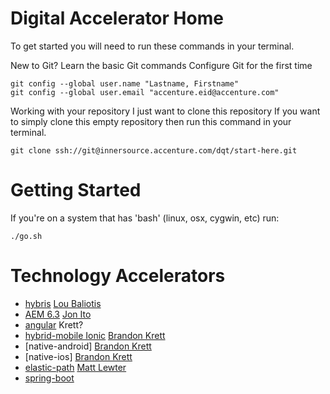 # Digital Accelerator Home

To get started you will need to run these commands in your terminal.

New to Git? Learn the basic Git commands
Configure Git for the first time

    git config --global user.name "Lastname, Firstname"
    git config --global user.email "accenture.eid@accenture.com"

Working with your repository
I just want to clone this repository
If you want to simply clone this empty repository then run this command in your terminal.

    git clone ssh://git@innersource.accenture.com/dqt/start-here.git

# Getting Started
If you're on a system that has 'bash' (linux, osx, cygwin, etc) run:
    
    ./go.sh

# Technology Accelerators
* [hybris](https://innersource.accenture.com/projects/A1129/repos/hybris-quickstart/browse) [Lou Baliotis](https://people.accenture.com/People/user/louis.baliotis)
* [AEM 6.3](https://innersource.accenture.com/projects/GSKDO/repos/aem_install_author_publish/browse) [Jon Ito](https://people.accenture.com/People/user/jon.ito)
* [angular](https://innersource.accenture.com/projects/NEW/repos/newao-angular/browse) Krett?
* [hybrid-mobile Ionic](https://innersource.accenture.com/projects/A3050/repos/ionic2-app-sample/browse) [Brandon Krett](https://people.accenture.com/People/user/brandon.krett)
* [native-android] [Brandon Krett](https://people.accenture.com/People/user/brandon.krett)
* [native-ios] [Brandon Krett](https://people.accenture.com/People/user/brandon.krett)
* [elastic-path](https://innersource.accenture.com/projects/EPB) [Matt Lewter](https://people.accenture.com/People/user/matthew.lewter)
* [spring-boot]()
